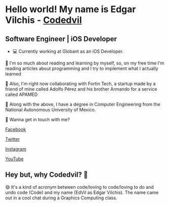 # Hello world! My name is Edgar Vilchis - [Codedvil][website]

<!--
**codedvil/codedvil** is a ✨ _special_ ✨ repository because its `README.md` (this file) appears on your GitHub profile.

Here are some ideas to get you started:

- 🔭 I’m currently working on ...
- 🌱 I’m currently learning ...
- 👯 I’m looking to collaborate on ...
- 🤔 I’m looking for help with ...
- 💬 Ask me about ...
- 📫 How to reach me: ...
- 😄 Pronouns: ...
- ⚡ Fun fact: ...
-->

## Software Engineer | iOS Developer

- ‍‍💻 Currently working at Globant as an iOS Developer.

🌱 I'm so much about reading and learning by myself, so, on my free time I'm reading articles about programming and I try to implement what I actually learned

👯 Also, I'm right now collaborating with Fortin Tech, a startup made by a friend of mine called Adolfo Pérez and his brother Armando for a service called APAMED

🤔 Along with the above, I have a degree in Computer Engineering from the National Autonomous University of Mexico.

💬 Wanna get in touch with me? 

[Facebook](https://www.facebook.com/Codedvil)

[Twitter](https://www.twitter.com/codedvil)

[Instagram](https://www.instagram.com/codedvil)

[YouTube](http://www.youtube.com/c/Codedvil)

## Hey but, why Codedvil? 🤔

😄 It's a kind of acronym between code/loving to code/loving to do and undo code (Code) and my name (EdVil as Edgar Vilchis). The name came out in a cool chat during a Graphics Computing class.

[website]: https://youtube.com/@Codedvil
